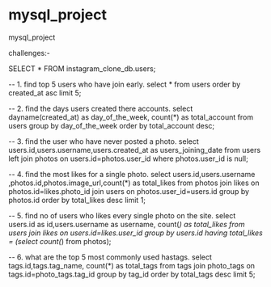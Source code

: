 # mysql_project
mysql_project

challenges:-

SELECT * FROM instagram_clone_db.users;

-- 1. find top 5 users who have join early.
select * from users order by created_at asc limit 5;

-- 2. find the days users created there accounts.
select dayname(created_at) as day_of_the_week, count(*) as total_account from users group by day_of_the_week order by total_account desc;

-- 3. find the user who have never posted a photo.
select users.id,users.username,users.created_at as users_joining_date
from users 
left join photos on users.id=photos.user_id
where photos.user_id is null;

-- 4. find the most likes for a single photo.
select users.id,users.username ,photos.id,photos.image_url,count(*) as total_likes from photos
join likes on photos.id=likes.photo_id
join users on photos.user_id=users.id
group by photos.id order by total_likes desc limit 1;

-- 5. find no of users who likes every single photo on the site.
select users.id as id,users.username as username, count(*) as total_likes from users join likes on users.id=likes.user_id
group by users.id having total_likes = (select count(*) from photos);

-- 6. what are the top 5 most commonly used hastags.
select tags.id,tags.tag_name, count(*) as total_tags from tags
join photo_tags on tags.id=photo_tags.tag_id group by tag_id order by total_tags desc limit 5;
